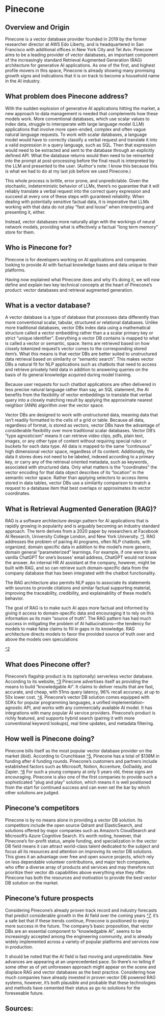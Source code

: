 # Pinecone

## Overview and Origin

Pinecone is a vector database provider founded in 2019 by the former researcher director at AWS Edo Liberty, and is headquartered in San Francisco with additional offices in New York City and Tel Aviv. Pinecone aims to be a leading provider of vector databases, an important component of the increasingly standard Retrieval Augmented Generation (RAG) architecture for generative AI applications. As one of the first, and highest profile movers in this space, Pinecone is already showing many promising growth signs and indications that it is on track to become a household name in the AI industry.

## What problem does Pinecone address?

With the sudden explosion of generative AI applications hitting the market, a new approach to data management is needed that complements how these models work. More conventional databases, which use scalar values to index data, struggle to interoperate with large language model (LLM) applications that involve more open-ended, complex and often vague natural language requests. To work with scalar databases, a language model would have to correctly classify a verbal request and translate it into a valid expression in a query language, such as SQL. Then that expression would need to be extracted and sent to the database through an explicitly defined API. What the database returns would then need to be reinserted into the prompt at post-processing before the final result is interpreted by the LLM and presented to the user. (Author's note: I know this because this is what we had to do at my last job before we used Pinecone.)

This whole process is brittle, error prone, and unpredictable. Given the stochastic, indeterministic behavior of LLMs, there’s no guarantee that it will reliably translate a verbal request into the correct query expression and succeed at every one of these steps with guranteed reliability. When dealing with potentially sensitive factual data, it is imperative that LLMs working with that data do not play “fast and loose” when interpreting and presenting it, either.

Instead, vector databases more naturally align with the workings of neural network models, providing what is effectively a factual “long term memory” store for them.  

## Who is Pinecone for?

Pinecone is for developers working on AI applications and companies looking to provide AI with factual knowledge bases and data unique to their platforms. 

Having now explained what Pinecone does and why it’s doing it, we will now define and explain two key technical concepts at the heart of Pinecone’s product: vector databases and retrieval augmented generation.

## What is a vector database? 

A vector database is a type of database that processes data differently than more conventional scalar, tabular, structured or relational databases. Unlike more traditional databases, vector DBs index data using a mathematical structure called a vector embedding rather than a a scalar primary key or strict “unique identifier”. Everything a vector DB contains is mapped to what is called a vector or semantic, space. Items are retrieved based on how closely tokenized request’s vector comes to the corresponding stored item’s. What this means is that vector DBs are better suited to unstructured data retrieval based on similarity or “semantic search”. This makes vector DBs a natural fit for NLP applications such as chatbots that need to access and retrieve privately held data in addition to answering queries on the basis of its general knowledge acquired during model training. 

Because user requests for such chatbot applications are often delivered in less precise natural language rather than say, an SQL statement, the AI benefits from the flexibility of vector embeddings to translate that verbal query into a closely matching result by applying the approximate nearest neighbor (ANN) algorithm over the vector space.

Vector DBs are designed to work with unstructured data, meaning data that isn’t readily formatted to the cells of a grid or table. Because all data, regardless of format, is stored as vectors, vector DBs have the advantage of considerable flexibility over more traditional scalar databases. Vector DB’s “type agnosticism” means it can retrieve video clips, pdfs, plain text, images, or any other type of content without requiring special rules or buckets for each data type. All data is mapped to the same “continuous” high dimensional vector space, regardless of its content. Additionally, the data it stores does not need to be labeled, indexed according to a primary key, or carry any of the retrieval oriented metadata, such as keywords, associated with structured data. Only what matters is the “coordinates” the vector encoding for that data object describes of its “location” in the semantic vector space. Rather than applying selectors to access items stored in data tables, vector DBs use a similarity comparison to match a request to a database item that best overlaps or approximates its vector coordinates. 

## What is Retrieval Augmented Generation (RAG)?
RAG is a software architecture design pattern for AI applications that is rapidly growing in popularity and is arguably becoming an industry standard approach. The term derives from a 2020 paper by researchers at Facebook AI Research, University College London, and New York University. [^1]([https://arxiv.org/pdf/2005.11401.pdf]). RAG addresses the problem of pairing AI programs, often NLP chatbots, with organized, domain specific data in addition to the model’s more generic, domain general “parameterized” learnings. For example, if one were to ask vanilla ChatGPT for one’s bosses’ email address, ChatGPT would not know the answer. An internal HR AI assistant at the company, however, might be built with RAG, and so can retrieve such domain-specific data from the company database that has been integrated with the chatbot functionality. 

The RAG architecture also permits NLP apps to associate its statements with sources to provide citations and similar factual supporting material, improving the traceability, credibility, and explainability of these model’s behavior. 

The goal of RAG is to make such AI apps more factual and informed by giving it access to domain-specific data and encouraging it to rely on this information as its main “source of truth”. The RAG pattern has had much success in mitigating the problem of AI hallucinations—the tendency for models to make false claims to fill in gaps in its knowledge. RAG architecture directs models to favor the provided source of truth over and above the models own speculations 

[^2]([https://thenewstack.io/reduce-ai-hallucinations-with-retrieval-augmented-generation/])

## What does Pinecone offer?

Pinecone’s flagship product is its (optionally) serverless  vector database. According to its website, [^3]([https://www.pinecone.io/]) Pinecone advertises itself as providing the means to build “knowledgable AI”. It claims to deliver results that are fast, accurate, and cheap, with 51ms query latency,  96% recall accuracy, at up to 50x lower cost. [^4](https://www.pinecone.io/product/). Pinecone’s vector DB solution comes equipped with SDKs for popular programming languages, a unified implementation-agnostic API, and works with any commercially available AI model. It has integrations with many popular AI service providers. Pinecone’s product is richly featured, and supports hybrid search (pairing it with more conventional keyword lookups), real time updates, and metadata filtering. 

## How well is Pinecone doing?

Pinecone bills itself as the most popular vector database provider on the market (ibid). According to Crunchbase [^5]([https://www.crunchbase.com/organization/pinecone]), Pinecone has a total of $138M in funding after 4 funding rounds. Pinecone’s customers and partners include established factors such as Microsoft, Notion, Accenture, GoDaddy, and Zapier. [^6]([https://www.pinecone.io/customers/]) For such a young company at only 5 years old, these signs are encouraging. Pinecone is also one of the first companies to provide such a sophisticated "plug and play" solution, which means it is well positioned from the start for continued success and can even set the bar by which other solutions are judged. 

## Pinecone’s competitors 

Pinecone is by no means alone in providing a vector DB solution. Its competitors include the open source Qdrant and ElasticSearch, and solutions offered by major companies such as Amazon’s CloudSearch and Microsoft’s Azure Cognitive Search. It’s worth noting, however, that Pinecone’s for-profit status, ample funding, and specialization in the vector DB field means it can attract world-class talent dedicated to the subject and focus all its resources and attention on improving its vector DB solutions. This gives it an advantage over free and open source projects, which rely on less dependable volunteer contributions, and major tech companies, who offer a diverse array of products and services and may therefore not prioritize their vector db capabilities above everything else they offer. Pinecone has both the resources and motivation to provide the best vector DB solution on the market. 

## Pinecone’s future prospects

Considering Pinecone’s already proven track record and industry forecasts that predict considerable growth in the AI field over the coming years [^7](https://www.forbes.com/advisor/business/ai-statistics/), it’s a safe bet that if these trends continue, Pinecone is positioned to enjoy more success in the future. The company’s basic proposition, that vector DBs are an essential component to “knowledgable AI”, seems to be increasingly accepted among the engineering community, and is already widely implemented across a variety of popular platforms and services now in production. 

It should be noted that the AI field is fast moving and unpredictable. New advances are appearing at an unprecedented pace. So there’s no telling if some other as of yet unforeseen approach might appear on the scene and displace RAG and vector databases as the best practice. Considering how much companies have already invested in proven vector DB powered RAG systems, however, it’s both plausible and probable that these technologies and methods have cemented their status as go-to solutions for the foreseeable future.

## Sources: 
[1]: https://arxiv.org/pdf/2005.11401.pdf
[2]: https://thenewstack.io/reduce-ai-hallucinations-with-retrieval-augmented-generation/
[3]: https://www.pinecone.io/
[4]: https://www.pinecone.io/product/
[5]: https://www.crunchbase.com/organization/pinecone
[6]: https://www.pinecone.io/customers/
[7]: https://www.forbes.com/advisor/business/ai-statistics/

